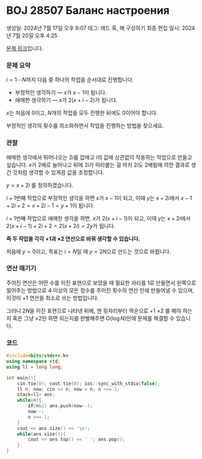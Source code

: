 # BOJ 28507 Баланс настроения

생성일: 2024년 7월 17일 오후 9:07
태그: 애드 혹, 해 구성하기
최종 편집 일시: 2024년 7월 20일 오후 4:25

[문제 링크](http://boj.kr/28507)입니다.

### 문제 요약

$i = 1 \cdots N$까지 다음 중 하나의 작업을 순서대로 진행합니다.

- 부정적인 생각하기 — $x$가 $x-1$이 됩니다.
- 애매한 생각하기 — $x$가 $2(x+i-2)$가 됩니다.

$x$는 처음에 $0$이고, $N$개의 작업을 모두 진행한 뒤에도 $0$이어야 합니다.

부정적인 생각의 횟수를 최소화하면서 작업을 진행하는 방법을 찾으세요.

### 관찰

애매한 생각에서 튀어나오는 $2i$를 없애고 $i$의 값에 상관없이 작동하는 작업으로 만들고 싶습니다. $x$가 2배로 늘어나고 뒤에 $2i$가 따라붙는 걸 마치 $2i$도 2배됨에 의한 결과로 생긴 것처럼 생각할 수 있게끔 값을 조정합니다.

 $y = x+2i$ 를 정의하겠습니다.

$i+1$번째 작업으로 부정적인 생각을 하면 $x$가 $x-1$이 되고, 이때 $y$는 $x+2i$에서 $x-1+2i+2 = x+2i-1 = y+1$이 됩니다.

$i+1$번째 작업으로 애매한 생각을 하면, $x$가 $2(x+i-1)$이 되고, 이때 $y$는 $x+2i$에서 $2(x+i-1)+2i+2 = 2(x+2i) = 2y$가 됩니다.

**즉 두 작업을 각각 +1과 ×2 연산으로 바꿔 생각할 수 있습니다.**

처음에 $y = 0$이고, 목표는 $i = N$일 때 $y = 2N$으로 만드는 것으로 바뀝니다.

### 연산 매기기

주어진 연산은 어떤 수를 이진 표현으로 보았을 때 필요한 자리를 1로 만들면서 왼쪽으로 밀어주는 방법으로 4 이상의 모든 정수를 주어진 횟수의 연산 안에 만들어낼 수 있으며, 이것이 +1 연산을 최소로 쓰는 방법입니다.

그러니 $2N$을 이진 표현으로 나타낸 뒤에, 맨 뒷자리부터 역순으로 +1 ×2 를 해야 하는지 혹은 그냥 ×2만 하면 되는지를 판별해주면 $\mathrm{O}(\log N)$만에 문제를 해결할 수 있습니다.

### 코드

```cpp
#include<bits/stdc++.h>
using namespace std;
using ll = long long;

int main(){
	cin.tie(0); cout.tie(0); ios::sync_with_stdio(false);
	ll n, now; cin >> n; now = n; n <<= 1;
	stack<ll> ans;
	while(n){
		if(n&1) ans.push(now--);
		now--;
		n >>= 1;
	}
	cout << ans.size() << '\n';
	while(ans.size()){
		cout << ans.top() << ' '; ans.pop();
	}
}
```